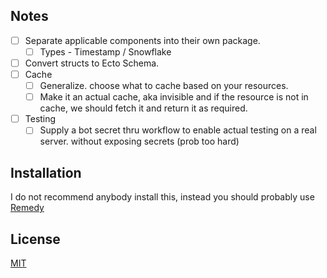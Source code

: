 ## Notes

- [ ] Separate applicable components into their own package.
  - [ ] Types - Timestamp / Snowflake
- [ ] Convert structs to Ecto Schema.
- [ ] Cache
  - [ ] Generalize. choose what to cache based on your resources.
  - [ ] Make it an actual cache, aka invisible and if the resource is not in cache, we should fetch it and return it as required.
- [ ] Testing
  - [ ] Supply a bot secret thru workflow to enable actual testing on a real server. without exposing secrets (prob too hard)

## Installation

I do not recommend anybody install this, instead you should probably use [Remedy](https://github.com/Kraigie/remedy)

## License
[MIT](https://opensource.org/licenses/MIT)
